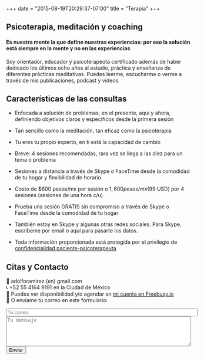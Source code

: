 +++
date = "2015-08-19T20:29:37-07:00"
title = "Terapia"
+++



## Psicoterapia, meditación y coaching

#### Es nuestra mente la que define nuestras experiencias: por eso la solución está siempre en la mente y no en las experiencias

Soy orientador, educador y psicoterapeuta certificado además de haber dedicado los últimos ocho años al estudio, práctica y enseñanza de diferentes prácticas meditativas. Puedes leerme, escucharme o verme a través de mis publicaciones, podcast y videos.

## Características de las consultas

- Enfocada a solución de problemas, en el presente, aquí y ahora, definiendo objetivos claros y específicos desde la primera sesión

- Tan sencillo como la meditación, tan eficaz como la psicoterapia

- Tu eres tu propio experto, en ti está la capacidad de cambio

- Breve: 4 sesiones recomendadas, rara vez se llega a las diez para un tema o problema

- Sesiones a distancia a través de Skype o FaceTime desde la comodidad de tu hogar y flexibilidad de horario

- Costo de $600 pesos/mx por sesión o $1,600 pesos/mx ($99 USD) por 4 sesiones (sesiones de una hora c/u)

- Prueba una sesión GRATIS sin compromiso a través de Skype o FaceTime desde la comodidad de tu hogar

- También estoy en Skype y algunas otras redes sociales. Para Skype, escríbeme por email o aquí para pasarte los datos.

- Toda información proporcionada está protegida por el privilegio de <a href="http://www.conamed.gob.mx/publicaciones/cartas/pdf/POSTER_PACIENTES_2014.pdf" target="_blank">confidencialidad paciente-psicoterapeuta</a>

## Citas y Contacto

:e-mail: adolforamirez (en) gmail.com<br>
:telephone_receiver: +52 55 4164 9191 en la Ciudad de México<br>
:calendar: Puedes ver disponibilidad y/o agendar en [mi cuenta en Freebusy.io ](https://freebusy.io/210ca1c7d8e92f19a4188054a27b2bf9/60min)<br>
:pencil: O envíame tu correo en este formulario:
<form method="POST" action="//formspree.io/info@adolforamirez.com">
<input type="email" name="_replyto" placeholder="Tu correo" size="62"><br>
<textarea name="message" placeholder="Tu mensaje" rows="5" cols="60"></textarea>
<input type="hidden" name="_subject" value="Consulta!" />
<input type="hidden" name="_next" value="https://adolforismos.com/index.html" />
<br><button type="submit">Enviar</button>
</form>
